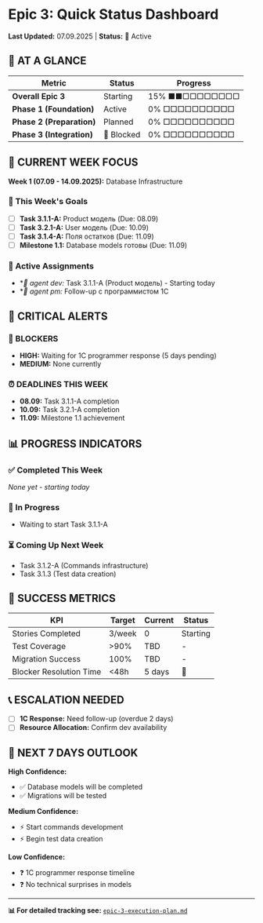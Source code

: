 # Epic 3: Quick Status Dashboard

**Last Updated:** 07.09.2025 | **Status:** 🚀 Active  

## 🎯 AT A GLANCE

| Metric | Status | Progress |
|--------|--------|----------|
| **Overall Epic 3** | Starting | 15% ■■□□□□□□□□ |
| **Phase 1 (Foundation)** | Active | 0% □□□□□□□□□□ |
| **Phase 2 (Preparation)** | Planned | 0% □□□□□□□□□□ |  
| **Phase 3 (Integration)** | 🔴 Blocked | 0% □□□□□□□□□□ |

## 📅 CURRENT WEEK FOCUS

**Week 1 (07.09 - 14.09.2025):** Database Infrastructure  

### 🎯 This Week's Goals
- [ ] **Task 3.1.1-A:** Product модель (Due: 08.09)
- [ ] **Task 3.2.1-A:** User модель (Due: 10.09)  
- [ ] **Task 3.1.4-A:** Поля остатков (Due: 11.09)
- [ ] **Milestone 1.1:** Database models готовы (Due: 11.09)

### 👤 Active Assignments
- **🔧 *agent dev:** Task 3.1.1-A (Product модель) - Starting today
- **📧 *agent pm:** Follow-up с программистом 1С  

## 🚨 CRITICAL ALERTS

### 🔴 BLOCKERS
- **HIGH:** Waiting for 1С programmer response (5 days pending)
- **MEDIUM:** None currently

### ⏰ DEADLINES THIS WEEK  
- **08.09:** Task 3.1.1-A completion
- **10.09:** Task 3.2.1-A completion
- **11.09:** Milestone 1.1 achievement

## 📊 PROGRESS INDICATORS

### ✅ Completed This Week
_None yet - starting today_

### 🔄 In Progress  
- Waiting to start Task 3.1.1-A

### ⏳ Coming Up Next Week
- Task 3.1.2-A (Commands infrastructure)
- Task 3.1.3 (Test data creation)

## 🎯 SUCCESS METRICS

| KPI | Target | Current | Status |
|-----|--------|---------|--------|
| Stories Completed | 3/week | 0 | Starting |
| Test Coverage | >90% | TBD | - |
| Migration Success | 100% | TBD | - |
| Blocker Resolution Time | <48h | 5 days | 🔴 |

## 📞 ESCALATION NEEDED

- [ ] **1С Response:** Need follow-up (overdue 2 days)
- [ ] **Resource Allocation:** Confirm dev availability  

## 🔄 NEXT 7 DAYS OUTLOOK

**High Confidence:**
- ✅ Database models will be completed
- ✅ Migrations will be tested

**Medium Confidence:**  
- ⚡ Start commands development
- ⚡ Begin test data creation

**Low Confidence:**
- ❓ 1С programmer response timeline
- ❓ No technical surprises in models

---
**📊 For detailed tracking see:** [`epic-3-execution-plan.md`](./epic-3-execution-plan.md)